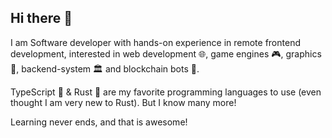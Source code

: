 ## Hi there 👋

I am Software developer with hands-on experience in remote frontend development, interested in web development 🌐, game engines 🎮, graphics 🎨, backend-system 🏛️ and blockchain bots 🤖.

TypeScript 📘 & Rust 🦀 are my favorite programming languages to use (even thought I am very new to Rust). But I know many more! 

Learning never ends, and that is awesome!
